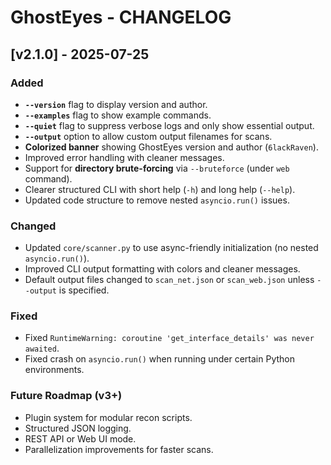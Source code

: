 # GhostEyes - CHANGELOG

## [v2.1.0] - 2025-07-25
### Added
- **`--version`** flag to display version and author.
- **`--examples`** flag to show example commands.
- **`--quiet`** flag to suppress verbose logs and only show essential output.
- **`--output`** option to allow custom output filenames for scans.
- **Colorized banner** showing GhostEyes version and author (`6lackRaven`).
- Improved error handling with cleaner messages.
- Support for **directory brute-forcing** via `--bruteforce` (under `web` command).
- Clearer structured CLI with short help (`-h`) and long help (`--help`).
- Updated code structure to remove nested `asyncio.run()` issues.

### Changed
- Updated `core/scanner.py` to use async-friendly initialization (no nested `asyncio.run()`).
- Improved CLI output formatting with colors and cleaner messages.
- Default output files changed to `scan_net.json` or `scan_web.json` unless `--output` is specified.

### Fixed
- Fixed `RuntimeWarning: coroutine 'get_interface_details' was never awaited`.
- Fixed crash on `asyncio.run()` when running under certain Python environments.

### Future Roadmap (v3+)
- Plugin system for modular recon scripts.
- Structured JSON logging.
- REST API or Web UI mode.
- Parallelization improvements for faster scans.
